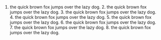 
1. the quick brown fox jumps over the lazy dog. 2. the quick brown fox jumps over the lazy dog. 3. the quick brown fox jumps over the lazy dog. 4. the quick brown fox jumps over the lazy dog. 5. the quick brown fox jumps over the lazy dog. 6. the quick brown fox jumps over the lazy dog. 7. the quick brown fox jumps over the lazy dog. 8. the quick brown fox jumps over the lazy dog. 
